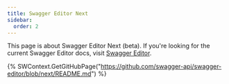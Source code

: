 ```yaml
---
title: Swagger Editor Next
sidebar:
  order: 2
---
```


This page is about Swagger Editor Next (beta). If you're looking for the current Swagger Editor docs, visit [Swagger
Editor](/docs/open-source-tools/swagger-editor/).

{% SWContext.GetGitHubPage("https://github.com/swagger-api/swagger-editor/blob/next/README.md") %}

